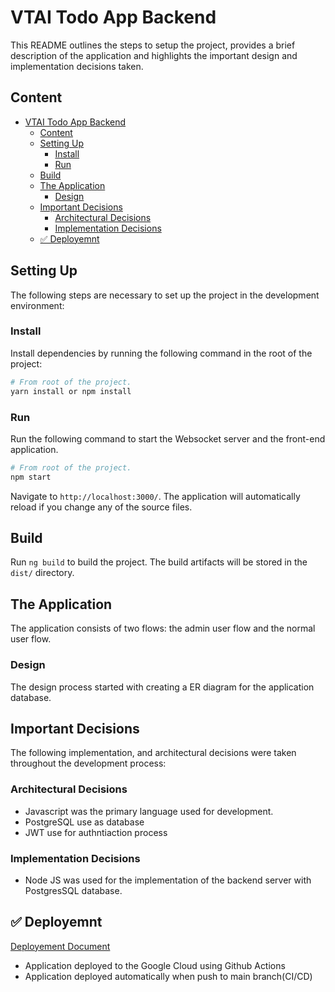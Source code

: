 # VTAI Todo App Backend

This README outlines the steps to setup the project, provides a brief description of the application and highlights the important design and implementation decisions taken.

## Content

- [VTAI Todo App Backend](#vtai-todo-app-backend)
  - [Content](#content)
  - [Setting Up](#setting-up)
    - [Install](#install)
    - [Run](#run)
  - [Build](#build)
  - [The Application](#the-application)
    - [Design](#design)
  - [Important Decisions](#important-decisions)
    - [Architectural Decisions](#architectural-decisions)
    - [Implementation Decisions](#implementation-decisions)
  - [✅ Deployemnt](#-deployemnt)

## Setting Up

The following steps are necessary to set up the project in the development environment:

### Install

Install dependencies by running the following command in the root of the project:

```bash
# From root of the project.
yarn install or npm install
```
### Run

Run the following command to start the Websocket server and the front-end application.

```bash
# From root of the project.
npm start
```
Navigate to `http://localhost:3000/`. The application will automatically reload if you change any of the source files.

## Build

Run `ng build` to build the project. The build artifacts will be stored in the `dist/` directory.

## The Application

The application consists of two flows: the admin user flow and the normal user flow.

### Design

The design process started with creating a ER diagram for the application database.

## Important Decisions

The following implementation, and architectural decisions were taken throughout the development process:

### Architectural Decisions


- Javascript was the primary language used for development.
- PostgreSQL use as database
- JWT use for authntiaction process

### Implementation Decisions

- Node JS was used for the implementation of the backend server with PostgresSQL database.

## ✅ Deployemnt

[Deployement Document]("https://github.com/hasithaWalpola/vtai-todo-app-backend/blob/dev/docs/resources/VTAI_Todo_App.pdf")

- Application deployed to the Google Cloud using Github Actions
- Application deployed automatically when push to main branch(CI/CD)
